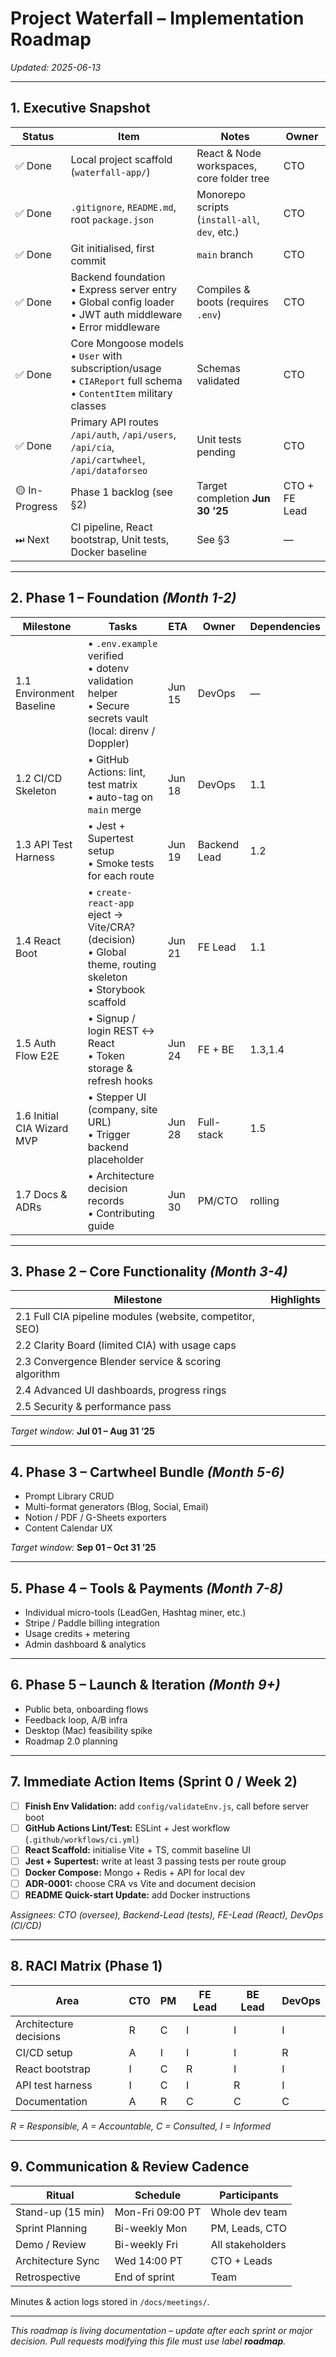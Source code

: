 # Project Waterfall – Implementation Roadmap  
_Updated: 2025-06-13_

---

## 1. Executive Snapshot

| Status | Item | Notes | Owner |
| ------ | ---- | ----- | ----- |
| ✅ Done | Local project scaffold (`waterfall-app/`) | React & Node workspaces, core folder tree | CTO |
| ✅ Done | `.gitignore`, `README.md`, root `package.json` | Monorepo scripts (`install-all`, `dev`, etc.) | CTO |
| ✅ Done | Git initialised, first commit | `main` branch | CTO |
| ✅ Done | Backend foundation<br/>• Express server entry<br/>• Global config loader<br/>• JWT auth middleware<br/>• Error middleware | Compiles & boots (requires `.env`) | CTO |
| ✅ Done | Core Mongoose models<br/>• `User` with subscription/usage<br/>• `CIAReport` full schema<br/>• `ContentItem` military classes | Schemas validated | CTO |
| ✅ Done | Primary API routes<br/>`/api/auth`, `/api/users`, `/api/cia`, `/api/cartwheel`, `/api/dataforseo` | Unit tests pending | CTO |
| 🟡 In-Progress | Phase 1 backlog (see §2) | Target completion **Jun 30 ’25** | CTO + FE Lead |
| ⏭ Next | CI pipeline, React bootstrap, Unit tests, Docker baseline | See §3 | —

---

## 2. Phase 1 – Foundation _(Month 1-2)_  

| Milestone | Tasks | ETA | Owner | Dependencies |
| --------- | ----- | --- | ----- | ------------ |
| 1.1 Environment Baseline | • `.env.example` verified<br/>• dotenv validation helper<br/>• Secure secrets vault (local: direnv / Doppler) | Jun 15 | DevOps | — |
| 1.2 CI/CD Skeleton | • GitHub Actions: lint, test matrix<br/>• auto-tag on `main` merge | Jun 18 | DevOps | 1.1 |
| 1.3 API Test Harness | • Jest + Supertest setup<br/>• Smoke tests for each route | Jun 19 | Backend Lead | 1.2 |
| 1.4 React Boot | • `create-react-app` eject → Vite/CRA? (decision)<br/>• Global theme, routing skeleton<br/>• Storybook scaffold | Jun 21 | FE Lead | 1.1 |
| 1.5 Auth Flow E2E | • Signup / login REST ↔ React<br/>• Token storage & refresh hooks | Jun 24 | FE + BE | 1.3,1.4 |
| 1.6 Initial CIA Wizard MVP | • Stepper UI (company, site URL)<br/>• Trigger backend placeholder | Jun 28 | Full-stack | 1.5 |
| 1.7 Docs & ADRs | • Architecture decision records<br/>• Contributing guide | Jun 30 | PM/CTO | rolling |

---

## 3. Phase 2 – Core Functionality _(Month 3-4)_  

| Milestone | Highlights |
| --------- | ---------- |
| 2.1 Full CIA pipeline modules (website, competitor, SEO) |
| 2.2 Clarity Board (limited CIA) with usage caps |
| 2.3 Convergence Blender service & scoring algorithm |
| 2.4 Advanced UI dashboards, progress rings |
| 2.5 Security & performance pass |

_Target window:_ **Jul 01 – Aug 31 ’25**

---

## 4. Phase 3 – Cartwheel Bundle _(Month 5-6)_  

* Prompt Library CRUD  
* Multi-format generators (Blog, Social, Email)  
* Notion / PDF / G-Sheets exporters  
* Content Calendar UX  

_Target window:_ **Sep 01 – Oct 31 ’25**

---

## 5. Phase 4 – Tools & Payments _(Month 7-8)_  

* Individual micro-tools (LeadGen, Hashtag miner, etc.)  
* Stripe / Paddle billing integration  
* Usage credits + metering  
* Admin dashboard & analytics

---

## 6. Phase 5 – Launch & Iteration _(Month 9+)_

* Public beta, onboarding flows  
* Feedback loop, A/B infra  
* Desktop (Mac) feasibility spike  
* Roadmap 2.0 planning

---

## 7. Immediate Action Items (Sprint 0 / Week 2)

- [ ] **Finish Env Validation:** add `config/validateEnv.js`, call before server boot  
- [ ] **GitHub Actions Lint/Test:** ESLint + Jest workflow (`.github/workflows/ci.yml`)  
- [ ] **React Scaffold:** initialise Vite + TS, commit baseline UI  
- [ ] **Jest + Supertest:** write at least 3 passing tests per route group  
- [ ] **Docker Compose:** Mongo + Redis + API for local dev  
- [ ] **ADR-0001:** choose CRA vs Vite and document decision  
- [ ] **README Quick-start Update:** add Docker instructions  

_Assignees: CTO (oversee), Backend-Lead (tests), FE-Lead (React), DevOps (CI/CD)_  

---

## 8. RACI Matrix (Phase 1)

| Area | CTO | PM | FE Lead | BE Lead | DevOps |
| ---- | --- | -- | ------- | ------- | ------ |
| Architecture decisions | R | C | I | I | I |
| CI/CD setup | A | I | I | I | R |
| React bootstrap | I | C | R | I | I |
| API test harness | I | C | I | R | I |
| Documentation | A | R | C | C | C |

_R = Responsible, A = Accountable, C = Consulted, I = Informed_

---

## 9. Communication & Review Cadence

| Ritual | Schedule | Participants |
| ------ | -------- | ------------ |
| Stand-up (15 min) | Mon-Fri 09:00 PT | Whole dev team |
| Sprint Planning | Bi-weekly Mon | PM, Leads, CTO |
| Demo / Review | Bi-weekly Fri | All stakeholders |
| Architecture Sync | Wed 14:00 PT | CTO + Leads |
| Retrospective | End of sprint | Team |

Minutes & action logs stored in `/docs/meetings/`.

---

_This roadmap is living documentation – update after each sprint or major decision. Pull requests modifying this file must use label **roadmap**._
